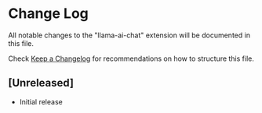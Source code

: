 # Change Log

All notable changes to the "llama-ai-chat" extension will be documented in this file.

Check [Keep a Changelog](http://keepachangelog.com/) for recommendations on how to structure this file.

## [Unreleased]

- Initial release